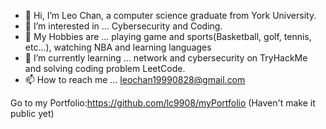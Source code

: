- 👋 Hi, I’m Leo Chan, a computer science graduate from York University.
- 👀 I’m interested in ... Cybersecurity and Coding. 
- 🎨 My Hobbies are ... playing game and sports(Basketball, golf, tennis, etc...), watching NBA and learning languages
- 🌱 I’m currently learning ... network and cybersecurity on TryHackMe and solving coding problem LeetCode.
- 📫 How to reach me ... leochan19990828@gmail.com  

Go to my Portfolio:https://github.com/lc9908/myPortfolio (Haven't make it public yet)

<!---
lc9908/lc9908 is a ✨ special ✨ repository because its `README.md` (this file) appears on your GitHub profile.
You can click the Preview link to take a look at your changes.
--->
